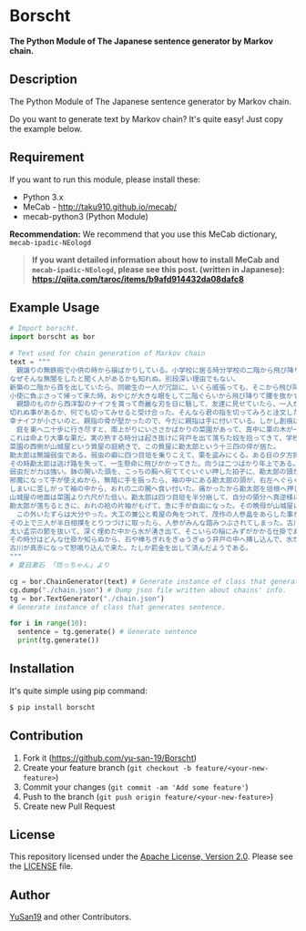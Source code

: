 Borscht
====
**The Python Module of The Japanese sentence generator by Markov chain.**


## Description
The Python Module of The Japanese sentence generator by Markov chain.

Do you want to generate text by Markov chain?
It's quite easy! Just copy the example below.

## Requirement
If you want to run this module, please install these:

- Python 3.x
- MeCab - <http://taku910.github.io/mecab/>
- mecab-python3 (Python Module)

**Recommendation:**
We recommend that you use this MeCab dictionary, `mecab-ipadic-NEologd`

> **If you want detailed information about how to install MeCab and `mecab-ipadic-NEologd`,
please see this post. (written in Japanese):
<https://qiita.com/taroc/items/b9afd914432da08dafc8>**


## Example Usage

```python
# Import borscht.
import borscht as bor

# Text used for chain generation of Markov chain
text = """
　親譲りの無鉄砲で小供の時から損ばかりしている。小学校に居る時分学校の二階から飛び降りて一週間ほど腰を抜かした事がある。
なぜそんな無闇をしたと聞く人があるかも知れぬ。別段深い理由でもない。
新築の二階から首を出していたら、同級生の一人が冗談に、いくら威張っても、そこから飛び降りる事は出来まい。弱虫やーい。と囃したからである。
小使に負ぶさって帰って来た時、おやじが大きな眼をして二階ぐらいから飛び降りて腰を抜かす奴があるかと云ったから、この次は抜かさずに飛んで見せますと答えた。
　親類のものから西洋製のナイフを貰って奇麗な刃を日に翳して、友達に見せていたら、一人が光る事は光るが切れそうもないと云った。
切れぬ事があるか、何でも切ってみせると受け合った。そんなら君の指を切ってみろと注文したから、何だ指ぐらいこの通りだと右の手の親指の甲をはすに切り込んだ。
幸ナイフが小さいのと、親指の骨が堅かったので、今だに親指は手に付いている。しかし創痕は死ぬまで消えぬ。
　庭を東へ二十歩に行き尽すと、南上がりにいささかばかりの菜園があって、真中に栗の木が一本立っている。
これは命より大事な栗だ。実の熟する時分は起き抜けに背戸を出て落ちた奴を拾ってきて、学校で食う。
菜園の西側が山城屋という質屋の庭続きで、この質屋に勘太郎という十三四の倅が居た。
勘太郎は無論弱虫である。弱虫の癖に四つ目垣を乗りこえて、栗を盗みにくる。ある日の夕方折戸の蔭に隠れて、とうとう勘太郎を捕まえてやった。
その時勘太郎は逃げ路を失って、一生懸命に飛びかかってきた。向うは二つばかり年上である。
弱虫だが力は強い。鉢の開いた頭を、こっちの胸へ宛ててぐいぐい押した拍子に、勘太郎の頭がすべって、おれの袷の袖の中にはいった。
邪魔になって手が使えぬから、無暗に手を振ったら、袖の中にある勘太郎の頭が、右左へぐらぐら靡いた。
しまいに苦しがって袖の中から、おれの二の腕へ食い付いた。痛かったから勘太郎を垣根へ押しつけておいて、足搦をかけて向うへ倒してやった。
山城屋の地面は菜園より六尺がた低い。勘太郎は四つ目垣を半分崩して、自分の領分へ真逆様に落ちて、ぐうと云った。
勘太郎が落ちるときに、おれの袷の片袖がもげて、急に手が自由になった。その晩母が山城屋に詫びに行ったついでに袷の片袖も取り返して来た。
　この外いたずらは大分やった。大工の兼公と肴屋の角をつれて、茂作の人参畠をあらした事がある。人参の芽が出揃わぬ処へ藁が一面に敷いてあったから、
その上で三人が半日相撲をとりつづけに取ったら、人参がみんな踏みつぶされてしまった。古川の持っている田圃の井戸を埋めて尻を持ち込まれた事もある。
太い孟宗の節を抜いて、深く埋めた中から水が湧き出て、そこいらの稲にみずがかかる仕掛であった。
その時分はどんな仕掛か知らぬから、石や棒ちぎれをぎゅうぎゅう井戸の中へ挿し込んで、水が出なくなったのを見届けて、うちへ帰って飯を食っていたら、
古川が真赤になって怒鳴り込んで来た。たしか罰金を出して済んだようである。
"""
# 夏目漱石 「坊っちゃん」より

cg = bor.ChainGenerator(text) # Generate instance of class that generates chains
cg.dump("./chain.json") # Dump json file written about chains' info.
tg = bor.TextGenerator("./chain.json")
# Generate instance of class that generates sentence.

for i in range(10):
  sentence = tg.generate() # Generate sentence
  print(tg.generate())
```

## Installation
It's quite simple using pip command:

```bash
$ pip install borscht
```

## Contribution

1. Fork it (<https://github.com/yu-san-19/Borscht>)
2. Create your feature branch (`git checkout -b feature/<your-new-feature>`)
3. Commit your changes (`git commit -am 'Add some feature'`)
4. Push to the branch (`git push origin feature/<your-new-feature>`)
5. Create new Pull Request

## License

This repository licensed under the [Apache License, Version 2.0](https://github.com/yu-san-19/Borscht/blob/master/LICENSE).
Please see the [LICENSE](https://github.com/yu-san-19/Borscht/blob/master/LICENSE) file.

## Author

[YuSan19](https://github.com/yu-san-19) and other Contributors.
